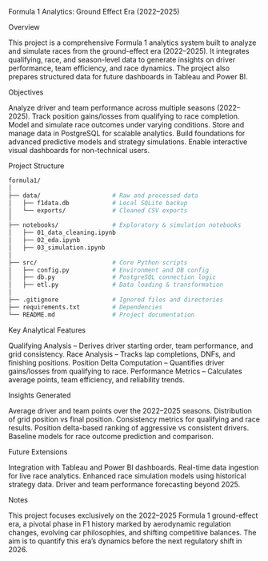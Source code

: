 Formula 1 Analytics: Ground Effect Era (2022–2025)

Overview

This project is a comprehensive Formula 1 analytics system built to analyze and simulate races from the ground-effect era (2022–2025).
It integrates qualifying, race, and season-level data to generate insights on driver performance, team efficiency, and race dynamics.
The project also prepares structured data for future dashboards in Tableau and Power BI.

Objectives

Analyze driver and team performance across multiple seasons (2022–2025).
Track position gains/losses from qualifying to race completion.
Model and simulate race outcomes under varying conditions.
Store and manage data in PostgreSQL for scalable analytics.
Build foundations for advanced predictive models and strategy simulations.
Enable interactive visual dashboards for non-technical users.

Project Structure
```bash
formula1/
│
├── data/                    # Raw and processed data
│   ├── f1data.db            # Local SQLite backup
│   └── exports/             # Cleaned CSV exports
│
├── notebooks/               # Exploratory & simulation notebooks
│   ├── 01_data_cleaning.ipynb
│   ├── 02_eda.ipynb
│   ├── 03_simulation.ipynb
│
├── src/                     # Core Python scripts
│   ├── config.py            # Environment and DB config
│   ├── db.py                # PostgreSQL connection logic
│   ├── etl.py               # Data loading & transformation
│
├── .gitignore               # Ignored files and directories
├── requirements.txt         # Dependencies
└── README.md                # Project documentation
```
Key Analytical Features

Qualifying Analysis – Derives driver starting order, team performance, and grid consistency.
Race Analysis – Tracks lap completions, DNFs, and finishing positions.
Position Delta Computation – Quantifies driver gains/losses from qualifying to race.
Performance Metrics – Calculates average points, team efficiency, and reliability trends.

Insights Generated

Average driver and team points over the 2022–2025 seasons.
Distribution of grid position vs final position.
Consistency metrics for qualifying and race results.
Position delta-based ranking of aggressive vs consistent drivers.
Baseline models for race outcome prediction and comparison.

Future Extensions

Integration with Tableau and Power BI dashboards.
Real-time data ingestion for live race analytics.
Enhanced race simulation models using historical strategy data.
Driver and team performance forecasting beyond 2025.

Notes

This project focuses exclusively on the 2022–2025 Formula 1 ground-effect era, a pivotal phase in F1 history marked by aerodynamic regulation changes, evolving car philosophies, and shifting competitive balances.
The aim is to quantify this era’s dynamics before the next regulatory shift in 2026.


